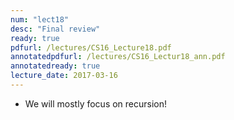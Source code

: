 ```yaml
---
num: "lect18"
desc: "Final review"
ready: true
pdfurl: /lectures/CS16_Lecture18.pdf
annotatedpdfurl: /lectures/CS16_Lectur18_ann.pdf
annotatedready: true
lecture_date: 2017-03-16 
---
```


* We will mostly focus on recursion!
